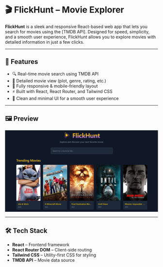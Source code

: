# 🎬 FlickHunt – Movie Explorer

**FlickHunt** is a sleek and responsive React-based web app that lets you search for movies using the [TMDB API]. Designed for speed, simplicity, and a smooth user experience, FlickHunt allows you to explore movies with detailed information in just a few clicks.

---

## 🚀 Features

- 🔍 Real-time movie search using TMDB API
- 📄 Detailed movie view (plot, genre, rating, etc.)
- 📱 Fully responsive & mobile-friendly layout
- ⚡ Built with React, React Router, and Tailwind CSS
- 🧠 Clean and minimal UI for a smooth user experience

---

## 🖼️ Preview

![FlickHunt Preview](public/preview.png)

---

## 🛠️ Tech Stack

- **React** – Frontend framework
- **React Router DOM** – Client-side routing
- **Tailwind CSS** – Utility-first CSS for styling
- **TMDB API** – Movie data source




